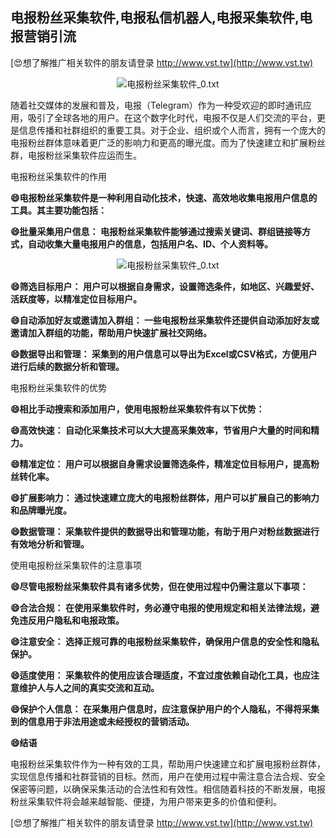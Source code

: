 ## **电报粉丝采集软件,电报私信机器人,电报采集软件,电报营销引流**

[😍想了解推广相关软件的朋友请登录 http://www.vst.tw](http://www.vst.tw)

 <center><img src="https://vst.tw/MP4/tuiguang/png/1.png" alt="电报粉丝采集软件_0.txt"></center>

随着社交媒体的发展和普及，电报（Telegram）作为一种受欢迎的即时通讯应用，吸引了全球各地的用户。在这个数字化时代，电报不仅是人们交流的平台，更是信息传播和社群组织的重要工具。对于企业、组织或个人而言，拥有一个庞大的电报粉丝群体意味着更广泛的影响力和更高的曝光度。而为了快速建立和扩展粉丝群，电报粉丝采集软件应运而生。

电报粉丝采集软件的作用

**😄电报粉丝采集软件是一种利用自动化技术，快速、高效地收集电报用户信息的工具。其主要功能包括：**

**😄批量采集用户信息： 电报粉丝采集软件能够通过搜索关键词、群组链接等方式，自动收集大量电报用户的信息，包括用户名、ID、个人资料等。**

 <center><img src="https://vst.tw/MP4/tuiguang/png/0.png" alt="电报粉丝采集软件_0.txt"></center>

**😄筛选目标用户： 用户可以根据自身需求，设置筛选条件，如地区、兴趣爱好、活跃度等，以精准定位目标用户。**

**😄自动添加好友或邀请加入群组： 一些电报粉丝采集软件还提供自动添加好友或邀请加入群组的功能，帮助用户快速扩展社交网络。**

**😄数据导出和管理： 采集到的用户信息可以导出为Excel或CSV格式，方便用户进行后续的数据分析和管理。**

电报粉丝采集软件的优势

**😄相比手动搜索和添加用户，使用电报粉丝采集软件有以下优势：**

**😄高效快速： 自动化采集技术可以大大提高采集效率，节省用户大量的时间和精力。**

**😄精准定位： 用户可以根据自身需求设置筛选条件，精准定位目标用户，提高粉丝转化率。**

**😄扩展影响力： 通过快速建立庞大的电报粉丝群体，用户可以扩展自己的影响力和品牌曝光度。**

**😄数据管理： 采集软件提供的数据导出和管理功能，有助于用户对粉丝数据进行有效地分析和管理。**

使用电报粉丝采集软件的注意事项

**😄尽管电报粉丝采集软件具有诸多优势，但在使用过程中仍需注意以下事项：**

**😄合法合规： 在使用采集软件时，务必遵守电报的使用规定和相关法律法规，避免违反用户隐私和电报政策。**

**😄注意安全： 选择正规可靠的电报粉丝采集软件，确保用户信息的安全性和隐私保护。**

**😄适度使用： 采集软件的使用应该合理适度，不宜过度依赖自动化工具，也应注意维护人与人之间的真实交流和互动。**

**😄保护个人信息： 在采集用户信息时，应注意保护用户的个人隐私，不得将采集到的信息用于非法用途或未经授权的营销活动。**

**😄结语**

电报粉丝采集软件作为一种有效的工具，帮助用户快速建立和扩展电报粉丝群体，实现信息传播和社群营销的目标。然而，用户在使用过程中需注意合法合规、安全保密等问题，以确保采集活动的合法性和有效性。相信随着科技的不断发展，电报粉丝采集软件将会越来越智能、便捷，为用户带来更多的价值和便利。

[😍想了解推广相关软件的朋友请登录 http://www.vst.tw](http://www.vst.tw)



